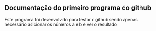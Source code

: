 ## Documentação do primeiro programa do github
Este programa foi desenvolvido para testar o github sendo apenas necessário adicionar os números a e b e ver o resultado
